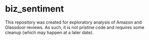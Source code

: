 # biz_sentiment

This repository was created for exploratory analysis of Amazon and Glassdoor reviews. As such, it is not pristine code and requires some cleanup (which may happen at a later date).